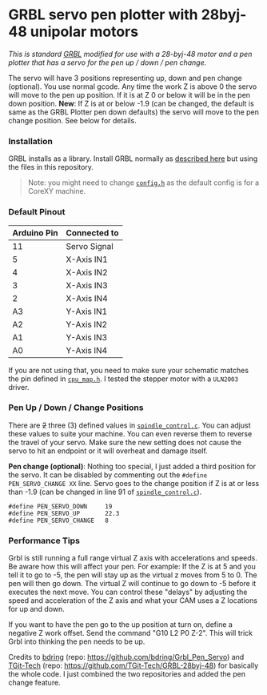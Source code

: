 # GRBL servo pen plotter with 28byj-48 unipolar motors

*This is standard [GRBL](https://github.com/gnea/grbl) modified for use with a 28-byj-48 motor and a pen plotter that has a servo for the pen up / down / pen change.*

The servo will have 3 positions representing up, down and pen change (optional). You use normal gcode. Any time the work Z is above 0 the servo will move to the pen up position. If it is at Z 0 or below it will be in the pen down position. **New**: If Z is at or below -1.9 (can be changed, the default is same as the GRBL Plotter pen down defaults) the servo will move to the pen change position. See below for details.

### Installation

GRBL installs as a library. Install GRBL normally as [described here](https://github.com/gnea/grbl/wiki/Compiling-Grbl) but using the files in this repository.
> Note: you might need to change [`config.h`](https://github.com/ArcaEge/grbl-28byj-48-pen-plotter-servo/blob/master/grbl/config.h) as the default config is for a CoreXY machine.

### Default Pinout

| Arduino Pin | Connected to |
| ----------- | -----------  |
| 11          | Servo Signal |
| 5           | X-Axis IN1   |
| 4           | X-Axis IN2   |
| 3           | X-Axis IN3   |
| 2           | X-Axis IN4   |
| A3          | Y-Axis IN1   |
| A2          | Y-Axis IN2   |
| A1          | Y-Axis IN3   |
| A0          | Y-Axis IN4   |

If you are not using that, you need to make sure your schematic matches the pin defined in [`cpu_map.h`](https://github.com/ArcaEge/grbl-28byj-48-pen-plotter-servo/blob/master/grbl/cpu_map.h).
I tested the stepper motor with a `ULN2003` driver.

### Pen Up / Down / Change Positions

There are ~~2~~ three (3) defined values in [`spindle_control.c`](https://github.com/ArcaEge/grbl-28byj-48-pen-plotter-servo/blob/master/grbl/spindle_control.c). You can adjust these values to suite your machine. You can even reverse them to reverse the travel of your servo. Make sure the new setting does not cause the servo to hit an endpoint or it will overheat and damage itself.

**Pen change (optional)**: Nothing too special, I just added a third position for the servo. It can be disabled by commenting out the `#define PEN_SERVO_CHANGE XX` line. Servo goes to the change position if Z is at or less than -1.9 (can be changed in line 91 of [`spindle_control.c`](https://github.com/ArcaEge/grbl-28byj-48-pen-plotter-servo/blob/master/grbl/spindle_control.c)).
```
#define PEN_SERVO_DOWN     19
#define PEN_SERVO_UP       22.3
#define PEN_SERVO_CHANGE   8
```
### Performance Tips

Grbl is still running a full range virtual Z axis with accelerations and speeds. Be aware how this will affect your pen. For example: If the Z is at 5 and you tell it to go to -5, the pen will stay up as the virtual z moves from 5 to 0. The pen will then go down. The virtual Z will continue to go down to -5 before it executes the next move. You can control these "delays" by adjusting the speed and acceleration of the Z axis and what your CAM uses a Z locations for up and down.

If you want to have the pen go to the up position at turn on, define a negative Z work offset. Send the command "G10 L2 P0 Z-2". This will trick Grbl into thinking the pen needs to be up.

Credits to [bdring](https://github.com/bdring) (repo: https://github.com/bdring/Grbl_Pen_Servo) and [TGit-Tech](https://github.com/TGit-Tech) (repo: https://github.com/TGit-Tech/GRBL-28byj-48) for basically the whole code. I just combined the two repositories and added the pen change feature.
